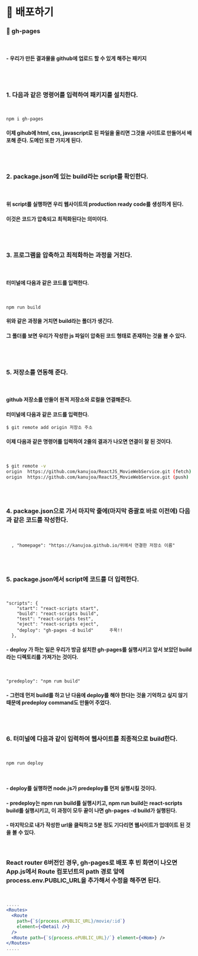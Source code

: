 # 📌 배포하기

### **📍 gh-pages**

<br>

#### - 우리가 만든 결과물을 github에 업로드 할 수 있게 해주는 패키지

<br><br>

### **1. 다음과 같은 명령어를 입력하여 패키지를 설치한다.**

<br>

```
npm i gh-pages
```

#### 이제 gihub에 html, css, javascript로 된 파일을 올리면 그것을 사이트로 만들어서 배포해 준다. 도메인 또한 가지게 된다.

<br><br>

### **2. package.json에 있는 build라는 script를 확인한다.**

<br>

#### 위 script를 실행하면 우리 웹사이트의 production ready code를 생성하게 된다.

#### 이것은 코드가 압축되고 최적화된다는 의미이다.

<br><br>

### **3. 프로그램을 압축하고 최적화하는 과정을 거친다.**

<br>

#### 터미널에 다음과 같은 코드를 입력한다.

<br>

```
npm run build
```

#### 위와 같은 과정을 거치면 build라는 폴더가 생긴다.

#### 그 폴더를 보면 우리가 작성한 js 파일이 압축된 코드 형태로 존재하는 것을 볼 수 있다.

<br><br>

### **5. 저장소를 연동해 준다.**

<br>

#### github 저장소를 만들어 원격 저장소와 로컬을 연결해준다.

#### 터미널에 다음과 같은 코드를 입력한다.

```bash
$ git remote add origin 저장소 주소
```

#### 이제 다음과 같은 명령어를 입력하여 2줄의 결과가 나오면 연결이 잘 된 것이다.

<br>

```bash
$ git remote -v
origin  https://github.com/kanujoa/ReactJS_MovieWebService.git (fetch)
origin  https://github.com/kanujoa/ReactJS_MovieWebService.git (push)
```

<br><br>

### **4. package.json으로 가서 마지막 줄에(마지막 중괄호 바로 이전에) 다음과 같은 코드를 작성한다.**

<br>

```
  , "homepage": "https://kanujoa.github.io/위에서 연결한 저장소 이름"
```

<br><br>

### **5. package.json에서 script에 코드를 더 입력한다.**

<br>

```
"scripts": {
    "start": "react-scripts start",
    "build": "react-scripts build",
    "test": "react-scripts test",
    "eject": "react-scripts eject",
    "deploy": "gh-pages -d build"      주목!!
  },
```

#### - **deploy** 가 하는 일은 우리가 방금 설치한 gh-pages를 실행시키고 앞서 보았던 build라는 디렉토리를 가져가는 것이다.

<br>

```
"predeploy": "npm rum build"
```

#### - 그런데 먼저 build를 하고 난 다음에 deploy를 해야 한다는 것을 기억하고 싶지 않기 때문에 **predeploy command**도 만들어 주었다.

<br><br>

### **6. 터미널에 다음과 같이 입력하여 웹사이트를 최종적으로 build한다.**

<br>

```
npm run deploy
```

<br>

#### - deploy를 실행하면 node.js가 predeploy를 먼저 실행시킬 것이다.

#### - predeploy는 npm run build를 실행시키고, npm run build는 react-scripts build를 실행시키고, 이 과정이 모두 끝이 나면 gh-pages -d build가 실행된다.

#### - 마지막으로 내가 작성한 url을 클릭하고 5분 정도 기다리면 웹사이트가 업데이트 된 것을 볼 수 있다.

<br>

### **React router 6버전인 경우, gh-pages로 배포 후 빈 화면이 나오면 App.js에서 Route 컴포넌트의 path 경로 앞에 process.env.PUBLIC_URL을 추가해서 수정을 해주면 된다.**

<br>

```jsx
.....
<Routes>
  <Route
    path={`${process.ePUBLIC_URL}/movie/:id`}
    element={<Detail />}
  />
  <Route path={`${process.ePUBLIC_URL}/`} element={<Hom>} />
</Routes>
.....
```
